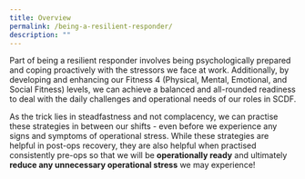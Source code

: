 ```yaml
---
title: Overview
permalink: /being-a-resilient-responder/
description: ""
---
```

Part of being a resilient responder involves being psychologically prepared and coping proactively with the stressors we face at work. Additionally, by developing and enhancing our Fitness 4 (Physical, Mental, Emotional, and Social Fitness) levels, we can achieve a balanced and all-rounded readiness to deal with the daily challenges and operational needs of our roles in SCDF. 

As the trick lies in steadfastness and not complacency, we can practise these strategies in between our shifts - even before we experience any signs and symptoms of operational stress. While these strategies are helpful in post-ops recovery, they are also helpful when practised consistently pre-ops so that we will be **operationally ready** and ultimately **reduce any unnecessary operational stress** we may experience!
